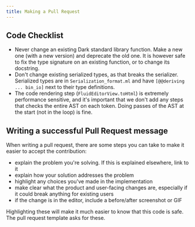 ```yaml
---
title: Making a Pull Request 
---
```


## Code Checklist

- Never change an existing Dark standard library function. Make a new one (with
  a new version) and deprecate the old one. It is however safe to fix the type
  signature on an existing function, or to change its docstring.
- Don't change existing serialized types, as that breaks the serializer.
  Serialized types are in `Serialization_format.ml` and have `[@@deriving ...
  bin_io]` next to their type definitions.
- The code rendering step (`FluidEditorView.toHtml`) is extremely performance
  sensitive, and it's important that we don't add any steps that checks the
  entire AST on each token. Doing passes of the AST at the start (not in the
  loop) is fine.


## Writing a successful Pull Request message

When writing a pull request, there are some steps you can take to make it easier to accept the contribution:

- explain the problem you're solving. If this is explained elsewhere, link to it
- explain how your solution addresses the problem
- highlight any choices you've made in the implementation
- make clear what the product and user-facing changes are, especially if it could break anything for existing users
- if the change is in the editor, include a before/after screenshot or GIF

Highlighting these will make it much easier to know that this code is safe. The
pull request template asks for these.
